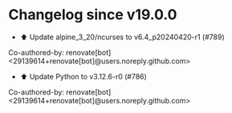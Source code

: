 # Changelog since v19.0.0
- ⬆️ Update alpine_3_20/ncurses to v6.4_p20240420-r1 (#789)

Co-authored-by: renovate[bot] <29139614+renovate[bot]@users.noreply.github.com> 
- ⬆️ Update Python to v3.12.6-r0 (#786)

Co-authored-by: renovate[bot] <29139614+renovate[bot]@users.noreply.github.com> 
